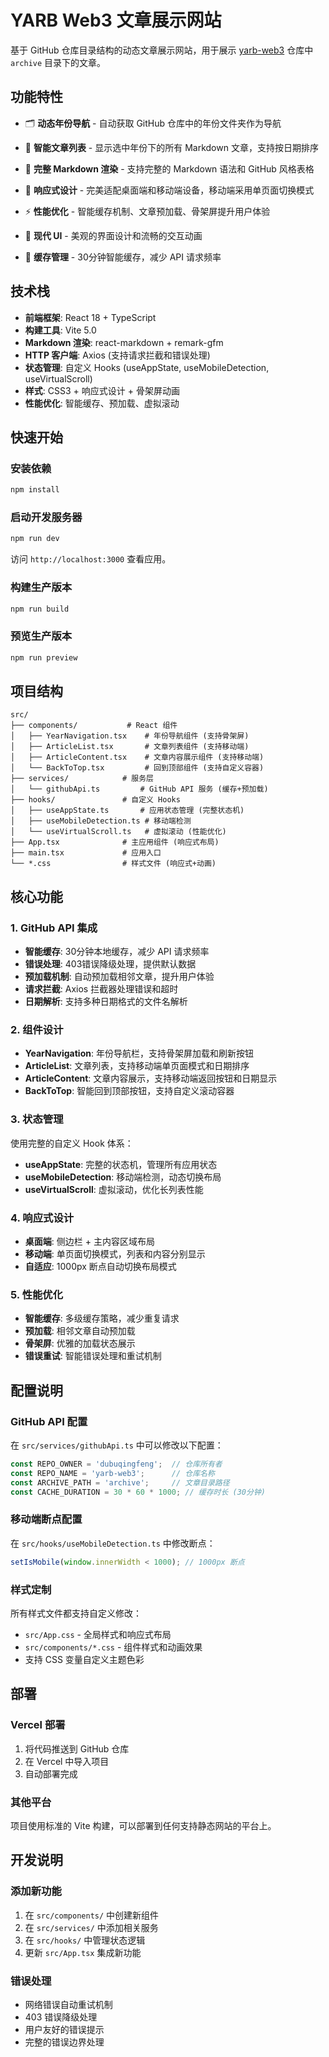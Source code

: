 # YARB Web3 文章展示网站

基于 GitHub 仓库目录结构的动态文章展示网站，用于展示 [yarb-web3](https://github.com/dubuqingfeng/yarb-web3) 仓库中 `archive` 目录下的文章。

## 功能特性

- 🗂️ **动态年份导航** - 自动获取 GitHub 仓库中的年份文件夹作为导航
- 📄 **智能文章列表** - 显示选中年份下的所有 Markdown 文章，支持按日期排序
- 📖 **完整 Markdown 渲染** - 支持完整的 Markdown 语法和 GitHub 风格表格
- 📱 **响应式设计** - 完美适配桌面端和移动端设备，移动端采用单页面切换模式
- ⚡ **性能优化** - 智能缓存机制、文章预加载、骨架屏提升用户体验
- 🎨 **现代 UI** - 美观的界面设计和流畅的交互动画

- 💾 **缓存管理** - 30分钟智能缓存，减少 API 请求频率

## 技术栈

- **前端框架**: React 18 + TypeScript
- **构建工具**: Vite 5.0
- **Markdown 渲染**: react-markdown + remark-gfm
- **HTTP 客户端**: Axios (支持请求拦截和错误处理)
- **状态管理**: 自定义 Hooks (useAppState, useMobileDetection, useVirtualScroll)
- **样式**: CSS3 + 响应式设计 + 骨架屏动画
- **性能优化**: 智能缓存、预加载、虚拟滚动

## 快速开始

### 安装依赖

```bash
npm install
```

### 启动开发服务器

```bash
npm run dev
```

访问 `http://localhost:3000` 查看应用。

### 构建生产版本

```bash
npm run build
```

### 预览生产版本

```bash
npm run preview
```

## 项目结构

```
src/
├── components/           # React 组件
│   ├── YearNavigation.tsx    # 年份导航组件 (支持骨架屏)
│   ├── ArticleList.tsx       # 文章列表组件 (支持移动端)
│   ├── ArticleContent.tsx    # 文章内容展示组件 (支持移动端)
│   └── BackToTop.tsx         # 回到顶部组件 (支持自定义容器)
├── services/            # 服务层
│   └── githubApi.ts         # GitHub API 服务 (缓存+预加载)
├── hooks/               # 自定义 Hooks
│   ├── useAppState.ts       # 应用状态管理 (完整状态机)
│   ├── useMobileDetection.ts # 移动端检测
│   └── useVirtualScroll.ts   # 虚拟滚动 (性能优化)
├── App.tsx              # 主应用组件 (响应式布局)
├── main.tsx             # 应用入口
└── *.css                # 样式文件 (响应式+动画)
```

## 核心功能

### 1. GitHub API 集成

- **智能缓存**: 30分钟本地缓存，减少 API 请求频率
- **错误处理**: 403错误降级处理，提供默认数据
- **预加载机制**: 自动预加载相邻文章，提升用户体验
- **请求拦截**: Axios 拦截器处理错误和超时
- **日期解析**: 支持多种日期格式的文件名解析

### 2. 组件设计

- **YearNavigation**: 年份导航栏，支持骨架屏加载和刷新按钮
- **ArticleList**: 文章列表，支持移动端单页面模式和日期排序
- **ArticleContent**: 文章内容展示，支持移动端返回按钮和日期显示
- **BackToTop**: 智能回到顶部按钮，支持自定义滚动容器

### 3. 状态管理

使用完整的自定义 Hook 体系：
- **useAppState**: 完整的状态机，管理所有应用状态
- **useMobileDetection**: 移动端检测，动态切换布局
- **useVirtualScroll**: 虚拟滚动，优化长列表性能

### 4. 响应式设计

- **桌面端**: 侧边栏 + 主内容区域布局
- **移动端**: 单页面切换模式，列表和内容分别显示
- **自适应**: 1000px 断点自动切换布局模式

### 5. 性能优化

- **智能缓存**: 多级缓存策略，减少重复请求
- **预加载**: 相邻文章自动预加载
- **骨架屏**: 优雅的加载状态展示
- **错误重试**: 智能错误处理和重试机制

## 配置说明

### GitHub API 配置

在 `src/services/githubApi.ts` 中可以修改以下配置：

```typescript
const REPO_OWNER = 'dubuqingfeng';  // 仓库所有者
const REPO_NAME = 'yarb-web3';      // 仓库名称
const ARCHIVE_PATH = 'archive';     // 文章目录路径
const CACHE_DURATION = 30 * 60 * 1000; // 缓存时长 (30分钟)
```

### 移动端断点配置

在 `src/hooks/useMobileDetection.ts` 中修改断点：

```typescript
setIsMobile(window.innerWidth < 1000); // 1000px 断点
```

### 样式定制

所有样式文件都支持自定义修改：
- `src/App.css` - 全局样式和响应式布局
- `src/components/*.css` - 组件样式和动画效果
- 支持 CSS 变量自定义主题色彩

## 部署

### Vercel 部署

1. 将代码推送到 GitHub 仓库
2. 在 Vercel 中导入项目
3. 自动部署完成

### 其他平台

项目使用标准的 Vite 构建，可以部署到任何支持静态网站的平台上。



## 开发说明

### 添加新功能

1. 在 `src/components/` 中创建新组件
2. 在 `src/services/` 中添加相关服务
3. 在 `src/hooks/` 中管理状态逻辑
4. 更新 `src/App.tsx` 集成新功能


### 错误处理

- 网络错误自动重试机制
- 403 错误降级处理
- 用户友好的错误提示
- 完整的错误边界处理
